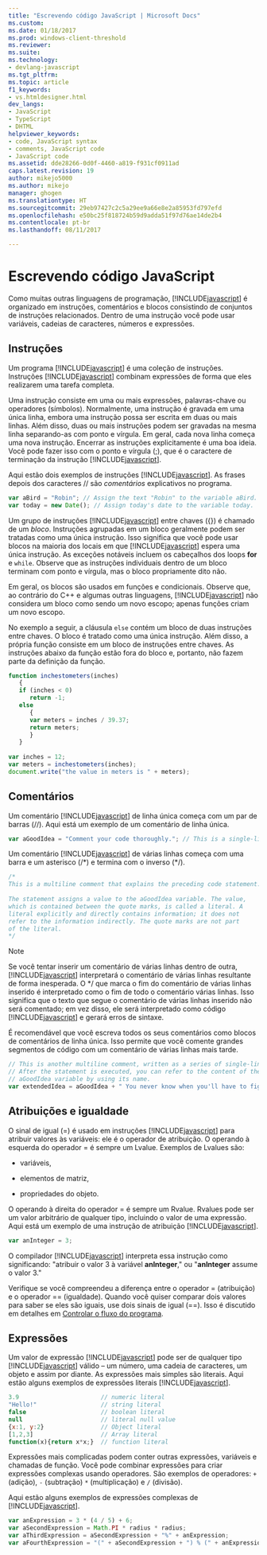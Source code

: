 ```yaml
---
title: "Escrevendo código JavaScript | Microsoft Docs"
ms.custom: 
ms.date: 01/18/2017
ms.prod: windows-client-threshold
ms.reviewer: 
ms.suite: 
ms.technology:
- devlang-javascript
ms.tgt_pltfrm: 
ms.topic: article
f1_keywords:
- vs.htmldesigner.html
dev_langs:
- JavaScript
- TypeScript
- DHTML
helpviewer_keywords:
- code, JavaScript syntax
- comments, JavaScript code
- JavaScript code
ms.assetid: dde28266-0d0f-4460-a819-f931cf0911ad
caps.latest.revision: 19
author: mikejo5000
ms.author: mikejo
manager: ghogen
ms.translationtype: HT
ms.sourcegitcommit: 29eb97427c2c5a29ee9a66e8e2a85953fd797efd
ms.openlocfilehash: e50bc25f818724b59d9adda51f97d76ae14de2b4
ms.contentlocale: pt-br
ms.lasthandoff: 08/11/2017

---
```

# <a name="writing-javascript-code"></a>Escrevendo código JavaScript
Como muitas outras linguagens de programação, [!INCLUDE[javascript](../javascript/includes/javascript-md.md)] é organizado em instruções, comentários e blocos consistindo de conjuntos de instruções relacionados. Dentro de uma instrução você pode usar variáveis, cadeias de caracteres, números e expressões.  
  
## <a name="statements"></a>Instruções  
 Um programa [!INCLUDE[javascript](../javascript/includes/javascript-md.md)] é uma coleção de instruções. Instruções [!INCLUDE[javascript](../javascript/includes/javascript-md.md)] combinam expressões de forma que eles realizarem uma tarefa completa.  
  
 Uma instrução consiste em uma ou mais expressões, palavras-chave ou operadores (símbolos). Normalmente, uma instrução é gravada em uma única linha, embora uma instrução possa ser escrita em duas ou mais linhas. Além disso, duas ou mais instruções podem ser gravadas na mesma linha separando-as com ponto e vírgula. Em geral, cada nova linha começa uma nova instrução. Encerrar as instruções explicitamente é uma boa ideia. Você pode fazer isso com o ponto e vírgula (;), que é o caractere de terminação da instrução [!INCLUDE[javascript](../javascript/includes/javascript-md.md)].  
  
 Aqui estão dois exemplos de instruções [!INCLUDE[javascript](../javascript/includes/javascript-md.md)]. As frases depois dos caracteres // são *comentários* explicativos no programa.  
  
```JavaScript  
var aBird = "Robin"; // Assign the text "Robin" to the variable aBird.  
var today = new Date(); // Assign today's date to the variable today.  
```  
  
 Um grupo de instruções [!INCLUDE[javascript](../javascript/includes/javascript-md.md)] entre chaves ({}) é chamado de um *bloco*. Instruções agrupadas em um bloco geralmente podem ser tratadas como uma única instrução. Isso significa que você pode usar blocos na maioria dos locais em que [!INCLUDE[javascript](../javascript/includes/javascript-md.md)] espera uma única instrução. As exceções notáveis incluem os cabeçalhos dos loops **for** e `while`. Observe que as instruções individuais dentro de um bloco terminam com ponto e vírgula, mas o bloco propriamente dito não.  
  
 Em geral, os blocos são usados em funções e condicionais. Observe que, ao contrário do C++ e algumas outras linguagens, [!INCLUDE[javascript](../javascript/includes/javascript-md.md)] não considera um bloco como sendo um novo escopo; apenas funções criam um novo escopo.  
  
 No exemplo a seguir, a cláusula `else` contém um bloco de duas instruções entre chaves. O bloco é tratado como uma única instrução. Além disso, a própria função consiste em um bloco de instruções entre chaves. As instruções abaixo da função estão fora do bloco e, portanto, não fazem parte da definição da função.  
  
```JavaScript  
function inchestometers(inches)  
   {  
   if (inches < 0)  
      return -1;  
   else  
      {  
      var meters = inches / 39.37;  
      return meters;  
      }  
   }  
  
var inches = 12;  
var meters = inchestometers(inches);  
document.write("the value in meters is " + meters);  
```  
  
## <a name="comments"></a>Comentários  
 Um comentário [!INCLUDE[javascript](../javascript/includes/javascript-md.md)] de linha única começa com um par de barras (//). Aqui está um exemplo de um comentário de linha única.  
  
```JavaScript  
var aGoodIdea = "Comment your code thoroughly."; // This is a single-line comment.  
```  
  
 Um comentário [!INCLUDE[javascript](../javascript/includes/javascript-md.md)] de várias linhas começa com uma barra e um asterisco (/*) e termina com o inverso (\*/).  
  
```JavaScript  
/*  
This is a multiline comment that explains the preceding code statement.  
  
The statement assigns a value to the aGoodIdea variable. The value,   
which is contained between the quote marks, is called a literal. A   
literal explicitly and directly contains information; it does not   
refer to the information indirectly. The quote marks are not part   
of the literal.  
*/  
```  
  
> [!NOTE]
>  Se você tentar inserir um comentário de várias linhas dentro de outra, [!INCLUDE[javascript](../javascript/includes/javascript-md.md)] interpretará o comentário de várias linhas resultante de forma inesperada. O */ que marca o fim do comentário de várias linhas inserido é interpretado como o fim de todo o comentário várias linhas. Isso significa que o texto que segue o comentário de várias linhas inserido não será comentado; em vez disso, ele será interpretado como código [!INCLUDE[javascript](../javascript/includes/javascript-md.md)] e gerará erros de sintaxe.  
  
 É recomendável que você escreva todos os seus comentários como blocos de comentários de linha única. Isso permite que você comente grandes segmentos de código com um comentário de várias linhas mais tarde.  
  
```JavaScript  
// This is another multiline comment, written as a series of single-line comments.  
// After the statement is executed, you can refer to the content of the   
// aGoodIdea variable by using its name.  
var extendedIdea = aGoodIdea + " You never know when you'll have to figure out what it does.";  
```  
  
## <a name="assignments-and-equality"></a>Atribuições e igualdade  
 O sinal de igual (=) é usado em instruções [!INCLUDE[javascript](../javascript/includes/javascript-md.md)] para atribuir valores às variáveis: ele é o operador de atribuição. O operando à esquerda do operador = é sempre um Lvalue. Exemplos de Lvalues são:  
  
-   variáveis,  
  
-   elementos de matriz,  
  
-   propriedades do objeto.  
  
 O operando à direita do operador = é sempre um Rvalue. Rvalues pode ser um valor arbitrário de qualquer tipo, incluindo o valor de uma expressão. Aqui está um exemplo de uma instrução de atribuição [!INCLUDE[javascript](../javascript/includes/javascript-md.md)].  
  
```JavaScript  
var anInteger = 3;  
```  
  
 O compilador [!INCLUDE[javascript](../javascript/includes/javascript-md.md)] interpreta essa instrução como significando: "atribuir o valor 3 à variável **anInteger**," ou "**anInteger** assume o valor 3."  
  
 Verifique se você compreendeu a diferença entre o operador = (atribuição) e o operador == (igualdade). Quando você quiser comparar dois valores para saber se eles são iguais, use dois sinais de igual (==). Isso é discutido em detalhes em [Controlar o fluxo do programa](../javascript/controlling-program-flow-javascript.md).  
  
## <a name="expressions"></a>Expressões  
 Um valor de expressão [!INCLUDE[javascript](../javascript/includes/javascript-md.md)] pode ser de qualquer tipo [!INCLUDE[javascript](../javascript/includes/javascript-md.md)] válido – um número, uma cadeia de caracteres, um objeto e assim por diante. As expressões mais simples são literais. Aqui estão alguns exemplos de expressões literais [!INCLUDE[javascript](../javascript/includes/javascript-md.md)].  
  
```JavaScript  
3.9                       // numeric literal  
"Hello!"                  // string literal  
false                     // boolean literal  
null                      // literal null value  
{x:1, y:2}                // Object literal  
[1,2,3]                   // Array literal  
function(x){return x*x;}  // function literal  
```  
  
 Expressões mais complicadas podem conter outras expressões, variáveis e chamadas de função. Você pode combinar expressões para criar expressões complexas usando operadores. São exemplos de operadores: `+` (adição), `-` (subtração) `*` (multiplicação) e `/` (divisão).  
  
 Aqui estão alguns exemplos de expressões complexas de [!INCLUDE[javascript](../javascript/includes/javascript-md.md)].  
  
```JavaScript  
var anExpression = 3 * (4 / 5) + 6;  
var aSecondExpression = Math.PI * radius * radius;  
var aThirdExpression = aSecondExpression + "%" + anExpression;  
var aFourthExpression = "(" + aSecondExpression + ") % (" + anExpression + ")";  
```
